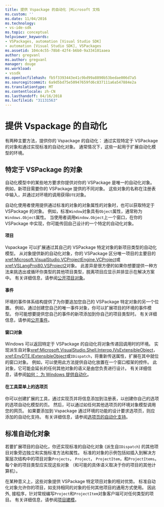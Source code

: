 ```yaml
---
title: 提供 Vspackage 的自动化 |Microsoft 文档
ms.custom: ''
ms.date: 11/04/2016
ms.technology:
- vs-ide-sdk
ms.topic: conceptual
helpviewer_keywords:
- VSPackages, automation [Visual Studio SDK]
- automation [Visual Studio SDK], VSPackages
ms.assetid: 104c4c55-78b8-42f4-b6b0-9a334101aaea
author: gregvanl
ms.author: gregvanl
manager: douge
ms.workload:
- vssdk
ms.openlocfilehash: fb5f3393443e41c9bd99a8890b53bedae006d7a5
ms.sourcegitcommit: 6a9d5bd75e50947659fd6c837111a6a547884e2a
ms.translationtype: MT
ms.contentlocale: zh-CN
ms.lasthandoff: 04/16/2018
ms.locfileid: "31131563"
---
```

# <a name="providing-automation-for-vspackages"></a>提供 Vspackage 的自动化
有两种主要方法，提供你的 Vspackage 的自动化： 通过实现特定于 VSPackage 的对象和通过实现标准的自动化对象。 通常情况下，这些一起用于扩展自动化模型的环境。  
  
## <a name="vspackage-specific-objects"></a>特定于 VSPackage 的对象  
 自动化模型中的某些地方要求你提供对你的 VSPackage 是唯一的自动化对象。 例如，新项目需要你的 VSPackage 提供的不同对象。 这些对象的名称在注册表中输入，并通过对环境的调用获得`DTE`对象。  
  
 自动化使用者使用提供通过标准的对象的对象属性的对象时，也可以获取特定于 VSPackage 的对象。 例如，标准`Window`对象具有`Object`属性，通常称为`Windows.Object`属性。 当使用者调用`Window.Object`上一个窗口，在你的 VSPackage 中实现，你可能传回自己设计的一个特定的自动化对象。  
  
#### <a name="projects"></a>项目  
 Vspackage 可以扩展通过其自己的 VSPackage 特定对象的新项目类型的自动化模型。 从对象提供新的自动化对象，你的 VSPackage 区分唯一项目的主要目的<xref:Microsoft.VisualStudio.VCProjectEngine.VCProject>或<xref:VSLangProj80.VSProject2>对象。 此差异是很方便的如果你想要提供一种方法来挑选出或循环你类型的其他项目类型，脱离项目应显示并排显示在解决方案中。 有关详细信息，请参阅[公开项目对象](../../extensibility/internals/exposing-project-objects.md)。  
  
#### <a name="events"></a>事件  
 环境的事件体系结构提供了为你要追加您自己的 VSPackage 特定对象的另一个位置。 例如，通过创建您自己的唯一事件对象，你可以扩展项目的环境的事件模型。 你可能想要提供您自己的事件的新项添加到你自己的项目类型时。 有关详细信息，请参阅[公开事件](../../extensibility/internals/exposing-events-in-the-visual-studio-sdk.md)。  
  
#### <a name="window-objects"></a>窗口对象  
 Windows 可以返回特定于 VSPackage 的自动化将对象传递回调用时的环境。 实现派生自对象<xref:Microsoft.VisualStudio.Shell.Interop.IVsExtensibleObject>，<xref:EnvDTE.IExtensibleObject>或`IDispatch`，将重新传送属性，扩展在其中就位的窗口对象。 例如，可以使用此方法提供自动化放置在一个窗口框架的控件。 此对象，它可能会延长的任何其他对象的语义是由您负责进行设计。 有关详细信息，请参阅[如何： 为 Windows 提供自动化](../../extensibility/internals/how-to-provide-automation-for-windows.md)。  
  
#### <a name="options-pages-on-the-tools-menu"></a>在工具菜单上的选项页  
 你可以创建扩展的工具，通过实现页并将信息添加到注册表，以创建你自己的选项的选项自动化模型的页。 然后，可以通过如任何其他选项页的环境对象模型调用您的网页。 如果要添加到 Vspackage 通过环境的功能的设计要求选项页，则应添加的自动化支持。 有关详细信息，请参阅[选项页的自动化支持](../../extensibility/internals/automation-support-for-options-pages.md)。  
  
## <a name="standard-automation-objects"></a>标准自动化对象  
 若要扩展项目的自动化，你还实现标准的自动化对象 (派生自`IDispatch`) 的其他项目对象旁边独立和实施标准方法和属性。 标准的对象的示例包括如插入到解决方案层次结构中的项目对象`Projects`， `Project`， `ProjectItem`，和`ProjectItems`。 每个新的项目类型应实现这些对象 （和可能的具体语义取决于你的项目的其他计算机）。  
  
 在某种意义上，这些对象提供 VSPackage 特定项目对象的相对优势。 标准自动化对象允许你的项目，如支持相同的对象的任何其他项目的通用方式使用。 因此外, 接程序，针对常规编写`Project`和`ProjectItem`对象客户端可对任何类型的项目。 有关详细信息，请参阅[项目建模](../../extensibility/internals/project-modeling.md)。